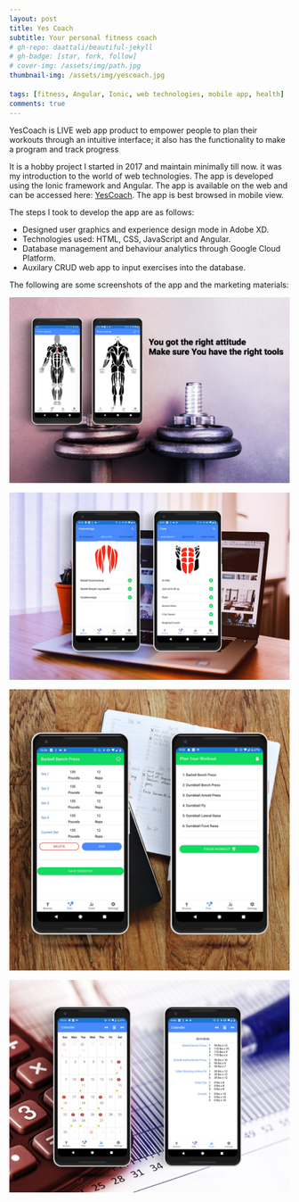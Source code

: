 ```yaml
---
layout: post
title: Yes Coach
subtitle: Your personal fitness coach
# gh-repo: daattali/beautiful-jekyll
# gh-badge: [star, fork, follow]
# cover-img: /assets/img/path.jpg
thumbnail-img: /assets/img/yescoach.jpg

tags: [fitness, Angular, Ionic, web technologies, mobile app, health]
comments: true
---
```

YesCoach is LIVE web app product to empower people to plan their workouts through an intuitive interface; it also has the functionality to make a program and track progress

It is a hobby project I started in 2017 and maintain minimally till now. it was my introduction to the world of web technologies. The app is developed using the Ionic framework and Angular. The app is available on the web and can be accessed here: [YesCoach](https://yes-coach.web.app/). The app is best browsed in mobile view.

The steps I took to develop the app are as follows:
- Designed user graphics and experience design mode in Adobe XD.
- Technologies used: HTML, CSS, JavaScript and Angular. 
- Database management and behaviour analytics through Google Cloud Platform.
- Auxilary CRUD web app to input exercises into the database.

The following are some screenshots of the app and the marketing materials:

![YesCoach](/assets/img/YesCoach/rightattitude.jpg)


![YesCoach](/assets/img/YesCoach/detailedexercise.jpg)


![YesCoach](/assets/img/YesCoach/loggingexercise.jpg)


![YesCoach](/assets/img/YesCoach/review.jpg)